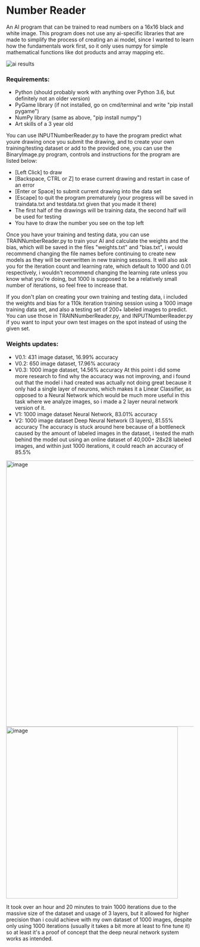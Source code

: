 # Number Reader
An AI program that can be trained to read numbers on a 16x16 black and white image. This program does not use any ai-specific libraries that are made to simplify the process of creating an ai model, since I wanted to learn how the fundamentals work first, so it only uses numpy for simple mathematical functions like dot products  and array mapping etc. 

![ai results](https://user-images.githubusercontent.com/96302110/213899417-5ee56354-d802-43ed-9941-cb3d1024b2bc.gif)

### Requirements:
- Python (should probably work with anything over Python 3.6, but definitely not an older version)
- PyGame library (if not installed, go on cmd/terminal and write "pip install pygame")
- NumPy library (same as above, "pip install numpy")
- Art skills of a 3 year old

You can use INPUTNumberReader.py to have the program predict what youre drawing once you submit the drawing, and to create your own training/testing dataset or add to the provided one, you can use the BinaryImage.py program, controls and instructions for the program are listed below:

- [Left Click] to draw
- [Backspace, CTRL or Z] to erase current drawing and restart in case of an error
- [Enter or Space] to submit current drawing into the data set
- [Escape] to quit the program prematurely (your progress will be saved in traindata.txt and testdata.txt given that you made it there)
- The first half of the drawings will be training data, the second half will be used for testing
- You have to draw the number you see on the top left

Once you have your training and testing data, you can use TRAINNumberReader.py to train your AI and calculate the weights and the bias, which will be saved in the files "weights.txt" and "bias.txt", i would recommend changing the file names before continuing to create new models as they will be overwritten in new training sessions. It will also ask you for the iteration count and learning rate, which default to 1000 and 0.01 respectively, i wouldn't recommend changing the learning rate unless you know what you're doing, but 1000 is supposed to be a relatively small number of iterations, so feel free to increase that.

If you don't plan on creating your own training and testing data, i included the weights and bias for a 110k iteration training session using a 1000 image training data set, and also a testing set of 200+ labeled images to predict. You can use those in TRAINNumberReader.py, and INPUTNumberReader.py if you want to input your own test images on the spot instead of using the given set.

### Weights updates:
- V0.1: 431 image dataset, 16.99% accuracy
- V0.2: 650 image dataset, 17.96% accuracy
- V0.3: 1000 image dataset, 14.56% accuracy
 At this point i did some more research to find why the accuracy was not improving, and i found out that the model i had created was actually not doing great because it only had a single layer of neurons, which makes it a Linear Classifier, as opposed to a Neural Network which would be much more useful in this task where we analyze images, so i made a 2 layer neural network version of it.
- V1: 1000 image dataset Neural Network, 83.01% accuracy
- V2: 1000 image dataset Deep Neural Network (3 layers), 81.55% accuracy
The accuracy is stuck around here because of a bottleneck caused by the amount of labeled images in the dataset, i tested the math behind the model out using an online dataset of 40,000+ 28x28 labeled images, and within just 1000 iterations, it could reach an accuracy of 85.5%

<img width="714" alt="image" src="https://user-images.githubusercontent.com/96302110/213942677-3f433930-29e2-4deb-8603-e7136b4c2d3b.png">
<img width="461" alt="image" src="https://user-images.githubusercontent.com/96302110/213942687-03fd8737-0023-45f5-b822-e9e34c51287d.png">

It took over an hour and 20 minutes to train 1000 iterations due to the massive size of the dataset and usage of 3 layers, but it allowed for higher precision than i could achieve with my own dataset of 1000 images, despite only using 1000 iterations (usually it takes a bit more at least to fine tune it) so at least it's a proof of concept that the deep neural network system works as intended.
